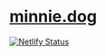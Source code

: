 # [minnie.dog](https://minnie.dog)

[![Netlify Status](https://api.netlify.com/api/v1/badges/cc8754ad-10a1-408c-aef4-befc321f8b01/deploy-status)](https://app.netlify.com/sites/minniedog/deploys)
